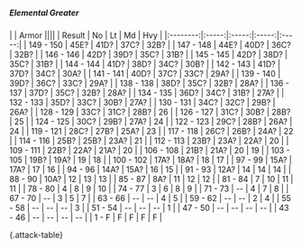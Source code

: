 ##### Elemental Greater

|      |   Armor   ||||
|   Result   |   No   |   Lt   |   Md   |   Hvy   |
|:--------:|:-----:|:-----:|:-----:|:-----:|
| 149 - 150 | 45E? | 41D? | 37C? | 32B? |
| 147 - 148 | 44E? | 40D? | 36C? | 32B? |
| 146 - 146 | 42D? | 39D? | 35C? | 31B? |
| 145 - 145 | 42D? | 38D? | 35C? | 31B? |
| 144 - 144 | 41D? | 38D? | 34C? | 30B? |
| 142 - 143 | 41D? | 37D? | 34C? | 30A? |
| 141 - 141 | 40D? | 37C? | 33C? | 29A? |
| 139 - 140 | 39D? | 36C? | 33C? | 29A? |
| 138 - 138 | 38D? | 35C? | 32B? | 28A? |
| 136 - 137 | 37D? | 35C? | 32B? | 28A? |
| 134 - 135 | 36D? | 34C? | 31B? | 27A? |
| 132 - 133 | 35D? | 33C? | 30B? | 27A? |
| 130 - 131 | 34C? | 32C? | 29B? | 26A? |
| 128 - 129 | 33C? | 31C? | 28B? | 26 |
| 126 - 127 | 31C? | 30B? | 28B? | 25 |
| 124 - 125 | 30C? | 29B? | 27A? | 24 |
| 122 - 123 | 29C? | 28B? | 26A? | 24 |
| 119 - 121 | 28C? | 27B? | 25A? | 23 |
| 117 - 118 | 26C? | 26B? | 24A? | 22 |
| 114 - 116 | 25B? | 25B? | 23A? | 21 |
| 112 - 113 | 23B? | 23A? | 22A? | 20 |
| 109 - 111 | 22B? | 22A? | 21A? | 20 |
| 106 - 108 | 21B? | 21A? | 20 | 19 |
| 103 - 105 | 19B? | 19A? | 19 | 18 |
| 100 - 102 | 17A? | 18A? | 18 | 17 |
| 97 - 99 | 15A? | 17A? | 17 | 16 |
| 94 - 96 | 14A? | 15A? | 16 | 15 |
| 91 - 93 | 12A? | 14 | 14 | 14 |
| 88 - 90 | 10A? | 12 | 13 | 13 |
| 85 - 87 | 8A? | 11 | 12 | 12 |
| 81 - 84 | 7 | 10 | 11 | 11 |
| 78 - 80 | 4 | 8 | 9 | 10 |
| 74 - 77 | 3 | 6 | 8 | 9 |
| 71 - 73 | --  | 4 | 7 | 8 |
| 67 - 70 | --  | 3 | 5 | 7 |
| 63 - 66 | --  | --  | 4 | 5 |
| 59 - 62 | --  | --  | 2 | 4 |
| 55 - 58 | --  | --  | --  | 3 |
| 51 - 54 | --  | --  | --  | 1 |
| 47 - 50 | --  | --  | --  | --  |
| 43 - 46 | --  | --  | --  | --  |
| 1 - F | F | F | F | F |

{.attack-table}
